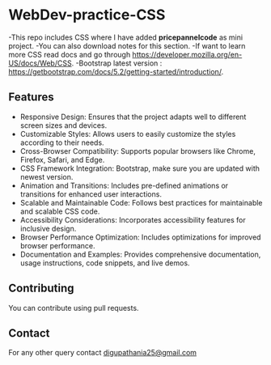 # WebDev-practice-CSS

-This repo includes CSS where I have added **pricepannelcode** as mini project.
-You can also download notes for this section.
-If want to learn more CSS read docs and go through https://developer.mozilla.org/en-US/docs/Web/CSS.
-Bootstrap latest version : https://getbootstrap.com/docs/5.2/getting-started/introduction/.


## Features

- Responsive Design: Ensures that the project adapts well to different screen sizes and devices.
- Customizable Styles: Allows users to easily customize the styles according to their needs.
- Cross-Browser Compatibility: Supports popular browsers like Chrome, Firefox, Safari, and Edge.
- CSS Framework Integration: Bootstrap, make sure you are updated with newest version.
- Animation and Transitions: Includes pre-defined animations or transitions for enhanced user interactions.
- Scalable and Maintainable Code: Follows best practices for maintainable and scalable CSS code.
- Accessibility Considerations: Incorporates accessibility features for inclusive design.
- Browser Performance Optimization: Includes optimizations for improved browser performance.
- Documentation and Examples: Provides comprehensive documentation, usage instructions, code snippets, and live demos.


## Contributing

You can contribute using pull requests.

## Contact

For any other query contact digupathania25@gmail.com
